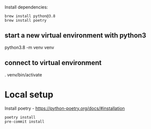 Install dependencies:
```shell
brew install python@3.8
brew install poetry
```

## start a new virtual environment with python3
python3.8 -m venv venv

## connect to virtual environment
. venv/bin/activate

# Local setup

Install poetry - https://python-poetry.org/docs/#installation
```shell
poetry install
pre-commit install
```
